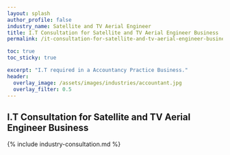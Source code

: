```yaml
---
layout: splash 
author_profile: false 
industry_name: Satellite and TV Aerial Engineer
title: I.T Consultation for Satellite and TV Aerial Engineer Business
permalink: /it-consultation-for-satellite-and-tv-aerial-engineer-business

toc: true
toc_sticky: true

excerpt: "I.T required in a Accountancy Practice Business."
header:
  overlay_image: /assets/images/industries/accountant.jpg
  overlay_filter: 0.5 
---
```


## I.T Consultation for Satellite and TV Aerial Engineer Business

{% include industry-consultation.md %}
